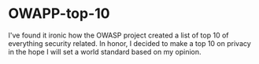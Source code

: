 # OWAPP-top-10
I've found it ironic how the OWASP project created a list of top 10 of everything security related. In honor, I decided to make a top 10 on privacy in the hope I will set a world standard based on my opinion.
